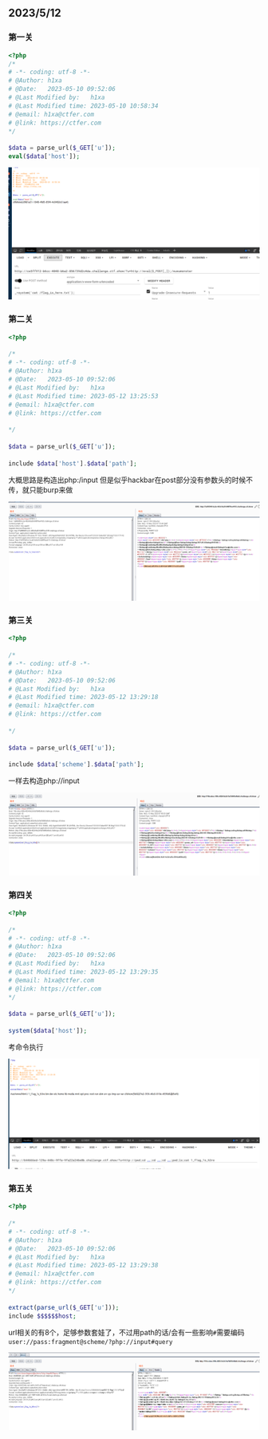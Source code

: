 ## 2023/5/12
### 第一关
```php
<?php  
/*  
# -*- coding: utf-8 -*-  
# @Author: h1xa  
# @Date:   2023-05-10 09:52:06  
# @Last Modified by:   h1xa  
# @Last Modified time: 2023-05-10 10:58:34  
# @email: h1xa@ctfer.com  
# @link: https://ctfer.com  
*/  
  
$data = parse_url($_GET['u']);   
eval($data['host']);
```

![](attachments/Pasted%20image%2020230515152602.png)

### 第二关
```php
<?php  
  
/*  
# -*- coding: utf-8 -*-  
# @Author: h1xa  
# @Date:   2023-05-10 09:52:06  
# @Last Modified by:   h1xa  
# @Last Modified time: 2023-05-12 13:25:53  
# @email: h1xa@ctfer.com  
# @link: https://ctfer.com  
  
*/  
  
$data = parse_url($_GET['u']);  
  
include $data['host'].$data['path'];
```

大概思路是构造出php:/input   但是似乎hackbar在post部分没有参数头的时候不传，就只能burp来做

![](attachments/Pasted%20image%2020230515153444.png)

### 第三关
```php
<?php  
  
/*  
# -*- coding: utf-8 -*-  
# @Author: h1xa  
# @Date:   2023-05-10 09:52:06  
# @Last Modified by:   h1xa  
# @Last Modified time: 2023-05-12 13:29:18  
# @email: h1xa@ctfer.com  
# @link: https://ctfer.com  
  
*/  
  
$data = parse_url($_GET['u']);  
  
include $data['scheme'].$data['path'];
```

一样去构造php://input

![](attachments/Pasted%20image%2020230515154517.png)

### 第四关
```php
<?php  
  
/*  
# -*- coding: utf-8 -*-  
# @Author: h1xa  
# @Date:   2023-05-10 09:52:06  
# @Last Modified by:   h1xa  
# @Last Modified time: 2023-05-12 13:29:35  
# @email: h1xa@ctfer.com  
# @link: https://ctfer.com  
*/  
  
$data = parse_url($_GET['u']);  
  
system($data['host']);
```

考命令执行

![](attachments/Pasted%20image%2020230515154944.png)

### 第五关
```php
<?php  
  
/*  
# -*- coding: utf-8 -*-  
# @Author: h1xa  
# @Date:   2023-05-10 09:52:06  
# @Last Modified by:   h1xa  
# @Last Modified time: 2023-05-12 13:29:38  
# @email: h1xa@ctfer.com  
# @link: https://ctfer.com  
*/  
  
extract(parse_url($_GET['u']));  
include $$$$$$host;
```

url相关的有8个，足够参数套娃了，不过用path的话/会有一些影响`#`需要编码 `user://pass:fragment@scheme/?php://input#query`

![](attachments/Pasted%20image%2020230515160430.png)

